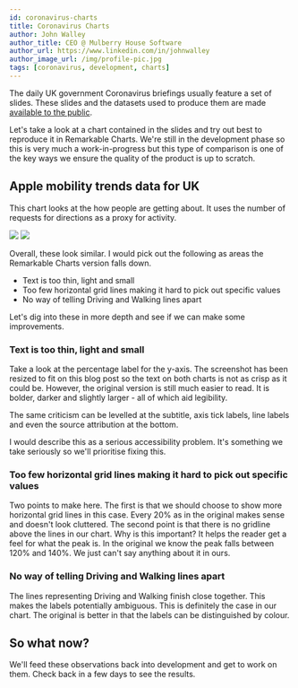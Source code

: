 ```yaml
---
id: coronavirus-charts
title: Coronavirus Charts
author: John Walley
author_title: CEO @ Mulberry House Software
author_url: https://www.linkedin.com/in/johnwalley
author_image_url: /img/profile-pic.jpg
tags: [coronavirus, development, charts]
---
```


The daily UK government Coronavirus briefings usually feature a set of slides. These slides and the datasets used to produce them are made [available to the public](https://www.gov.uk/government/collections/slides-and-datasets-to-accompany-coronavirus-press-conferences).

Let's take a look at a chart contained in the slides and try out best to reproduce it in Remarkable Charts. We're still in the development phase so this is very much a work-in-progress but this type of comparison is one of the key ways we ensure the quality of the product is up to scratch.

## Apple mobility trends data for UK

This chart looks at the how people are getting about. It uses the number of requests for directions as a proxy for activity.

![](/img/blog/cobr-chart-1.png)
![](/img/blog/remarkable-chart-1.png)

<!-- truncate-->

Overall, these look similar. I would pick out the following as areas the Remarkable Charts version falls down.

- Text is too thin, light and small
- Too few horizontal grid lines making it hard to pick out specific values
- No way of telling Driving and Walking lines apart

Let's dig into these in more depth and see if we can make some improvements.

### Text is too thin, light and small

Take a look at the percentage label for the y-axis. The screenshot has been resized to fit on this blog post so the text on both charts is not as crisp as it could be. However, the original version is still much easier to read. It is bolder, darker and slightly larger - all of which aid legibility.

The same criticism can be levelled at the subtitle, axis tick labels, line labels and even the source attribution at the bottom.

I would describe this as a serious accessibility problem. It's something we take seriously so we'll prioritise fixing this.

### Too few horizontal grid lines making it hard to pick out specific values

Two points to make here. The first is that we should choose to show more horizontal grid lines in this case. Every 20% as in the original makes sense and doesn't look cluttered. The second point is that there is no gridline above the lines in our chart. Why is this important? It helps the reader get a feel for what the peak is. In the original we know the peak falls between 120% and 140%. We just can't say anything about it in ours.

### No way of telling Driving and Walking lines apart

The lines representing Driving and Walking finish close together. This makes the labels potentially ambiguous. This is definitely the case in our chart. The original is better in that the labels can be distinguished by colour.

## So what now?

We'll feed these observations back into development and get to work on them. Check back in a few days to see the results.

